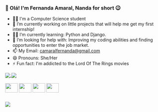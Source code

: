 ### 👋 Olá! I'm Fernanda Amaral, Nanda for short 😉

- 👩‍🎓 I'm a Computer Science student
- 🔭 I’m currently working on little projects that will help me get my first internship!
- 🧑‍🏫 I’m currently learning: Python and Django.
- 🤔 I’m looking for help with: Improving my coding abilities and finding opportunities to enter the job market.
- 📫 My Email: camaralfernanda@gmail.com
- 😄 Pronouns: She/Her
- ⚡ Fun fact: I'm addicted to the Lord Of The Rings movies

<a href="https://github.com/FernandaCAmaral/github-readme-stats">
  <img align="center" src="https://github-readme-stats.vercel.app/api?username=FernandaCAmaral&hide=issues&show_icons=true&theme=radical" />
</a>
<a href="https://github.com/FernandaCAmaral/convoychat">
  <img align="center" src="https://github-readme-stats.vercel.app/api/top-langs/?username=FernandaCAmaral&layout=compact&theme=radical" />
</a>

<div style="display: inline_block"><br>
  <img align="center" height="30" width="40" src="https://cdn.jsdelivr.net/gh/devicons/devicon@latest/icons/html5/html5-original.svg" />
  <img align="center" height="30" width="40" src="https://cdn.jsdelivr.net/gh/devicons/devicon@latest/icons/css3/css3-original.svg" />
  <img align="center" height="30" width="40" src="https://cdn.jsdelivr.net/gh/devicons/devicon@latest/icons/javascript/javascript-original.svg" />
  <img align="center" height="30" width="40" src="https://cdn.jsdelivr.net/gh/devicons/devicon@latest/icons/python/python-original.svg" />
</div>

##

<div>
  <a href=https://www.linkedin.com/in/fernanda-cunha-do-amaral/ target="_blank"><img src="https://img.shields.io/badge/LinkedIn-0077B5?style=for-the-badge&logo=linkedin&logoColor=white" target="_blank" ></a>
</div>
          
